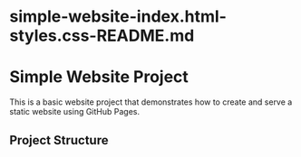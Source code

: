 # simple-website-index.html-styles.css-README.md
# Simple Website Project

This is a basic website project that demonstrates how to create and serve a static website using GitHub Pages.

## Project Structure

